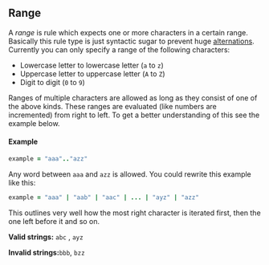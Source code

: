 ## Range

A _range_ is rule which expects one or more characters in a certain range. Basically this rule type is just syntactic sugar to prevent huge [alternations](//syntax/alternation.md). Currently you can only specify a range of the following characters:

* Lowercase letter to lowercase letter \(`a` to `z`\)
* Uppercase letter to uppercase letter \(`A` to `Z`\)
* Digit to digit \(`0` to `9`\)

Ranges of multiple characters are allowed as long as they consist of one of the above kinds. These ranges are evaluated \(like numbers are incremented\) from right to left. To get a better understanding of this see the example below.

#### Example

```ruby
example = "aaa".."azz"
```

Any word between `aaa` and `azz` is allowed. You could rewrite this example like this:

```ruby
example = "aaa" | "aab" | "aac" | ... | "ayz" | "azz"
```

This outlines very well how the most right character is iterated first, then the one left before it and so on.

**Valid strings:** `abc` , `ayz`

**Invalid strings:**`bbb`, `bzz`


